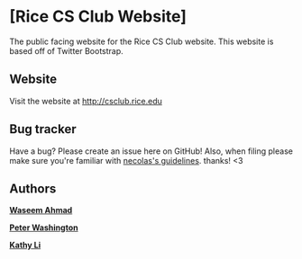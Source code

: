 [Rice CS Club Website]
=================
The public facing website for the Rice CS Club website. This website is based off of Twitter Bootstrap.


Website
-------
Visit the website at http://csclub.rice.edu


Bug tracker
-----------
Have a bug? Please create an issue here on GitHub! Also, when filing please make sure you're familiar with [necolas's guidelines](https://github.com/necolas/issue-guidelines). thanks! <3


Authors
-------
**[Waseem Ahmad](http://www.waseemahmad.com/)**

**[Peter Washington](mailto:peterwashington@rice.edu)**

**[Kathy Li](http://about.me/kathyli)**